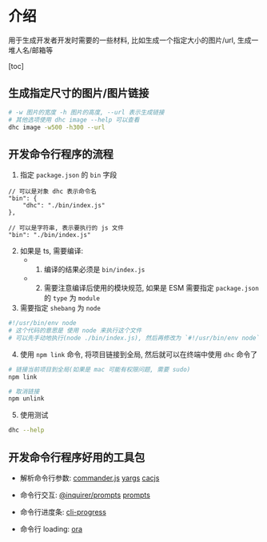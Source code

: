 # 介绍

用于生成开发者开发时需要的一些材料, 比如生成一个指定大小的图片/url, 生成一堆人名/邮箱等

[toc]

## 生成指定尺寸的图片/图片链接

```sh
# -w 图片的宽度 -h 图片的高度, --url 表示生成链接
# 其他选项使用 dhc image --help 可以查看
dhc image -w500 -h300 --url
```

## 开发命令行程序的流程

1. 指定 `package.json` 的 `bin` 字段

```jsonc
// 可以是对象 dhc 表示命令名
"bin": {
    "dhc": "./bin/index.js"
},

// 可以是字符串, 表示要执行的 js 文件
"bin": "./bin/index.js"
```

2. 如果是 ts, 需要编译:
   - 1. 编译的结果必须是 `bin/index.js`
   - 2. 需要注意编译后使用的模块规范, 如果是 ESM 需要指定 `package.json` 的 `type` 为 `module`
3. 需要指定 `shebang` 为 `node`

```sh
#!/usr/bin/env node
# 这个代码的意思是 使用 node 来执行这个文件
# 可以先手动地执行(node ./bin/index.js), 然后再修改为 `#!/usr/bin/env node`
```

4. 使用 `npm link` 命令, 将项目链接到全局, 然后就可以在终端中使用 `dhc` 命令了

```sh
# 链接当前项目到全局(如果是 mac 可能有权限问题, 需要 sudo)
npm link

# 取消链接
npm unlink
```

5. 使用测试

```sh
dhc --help
```

## 开发命令行程序好用的工具包

- 解析命令行参数: [commander.js](https://www.npmjs.com/package/commander) [yargs](https://www.npmjs.com/package/yargs) [cacjs](https://www.npmjs.com/package/cac)

- 命令行交互: [@inquirer/prompts](https://www.npmjs.com/package/@inquirer/prompts) [prompts](https://www.npmjs.com/package/prompts)

- 命令行进度条: [cli-progress](https://www.npmjs.com/package/cli-progress)

- 命令行 loading: [ora](https://www.npmjs.com/package/ora)
